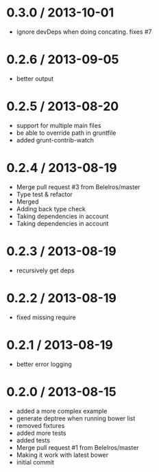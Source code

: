 
0.3.0 / 2013-10-01 
==================

  * ignore devDeps when doing concating. fixes #7

0.2.6 / 2013-09-05 
==================

  * better output

0.2.5 / 2013-08-20 
==================

  * support for multiple main files
  * be able to override path in gruntfile
  * added grunt-contrib-watch

0.2.4 / 2013-08-19 
==================

  * Merge pull request #3 from Belelros/master
  * Type test & refactor
  * Merged
  * Adding back type check
  * Taking dependencies in account
  * Taking dependencies in account

0.2.3 / 2013-08-19 
==================

  * recursively get deps

0.2.2 / 2013-08-19 
==================

  * fixed missing require

0.2.1 / 2013-08-19 
==================

  * better error logging

0.2.0 / 2013-08-15 
==================

  * added a more complex example
  * generate deptree when running bower list
  * removed fixtures
  * added more tests
  * added tests
  * Merge pull request #1 from Belelros/master
  * Making it work with latest bower
  * initial commit
